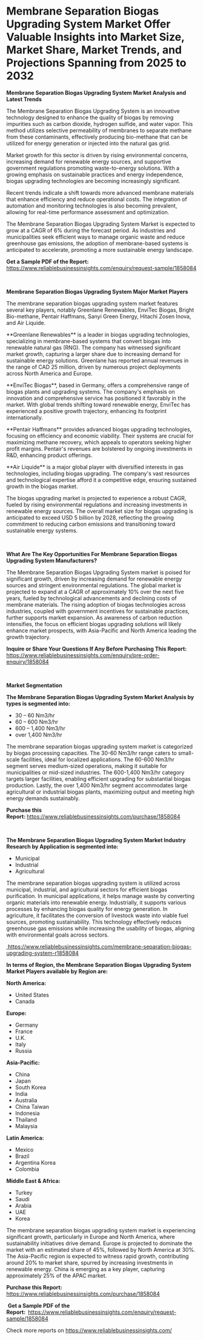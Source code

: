 <p><h1>Membrane Separation Biogas Upgrading System Market Offer Valuable Insights into Market Size, Market Share, Market Trends, and Projections Spanning from 2025 to 2032</h1></p><p><strong>Membrane Separation Biogas Upgrading System Market Analysis and Latest Trends</strong></p>
<p><p>The Membrane Separation Biogas Upgrading System is an innovative technology designed to enhance the quality of biogas by removing impurities such as carbon dioxide, hydrogen sulfide, and water vapor. This method utilizes selective permeability of membranes to separate methane from these contaminants, effectively producing bio-methane that can be utilized for energy generation or injected into the natural gas grid. </p><p>Market growth for this sector is driven by rising environmental concerns, increasing demand for renewable energy sources, and supportive government regulations promoting waste-to-energy solutions. With a growing emphasis on sustainable practices and energy independence, biogas upgrading technologies are becoming increasingly significant. </p><p>Recent trends indicate a shift towards more advanced membrane materials that enhance efficiency and reduce operational costs. The integration of automation and monitoring technologies is also becoming prevalent, allowing for real-time performance assessment and optimization. </p><p>The Membrane Separation Biogas Upgrading System Market is expected to grow at a CAGR of 6% during the forecast period. As industries and municipalities seek efficient ways to manage organic waste and reduce greenhouse gas emissions, the adoption of membrane-based systems is anticipated to accelerate, promoting a more sustainable energy landscape.</p></p>
<p><strong>Get a Sample PDF of the Report:&nbsp;</strong> <a href="https://www.reliablebusinessinsights.com/enquiry/request-sample/1858084?utm_campaign=2774&utm_medium=2&utm_source=Github&utm_content=ia&utm_term=28022025&utm_id=membrane-separation-biogas-upgrading-system">https://www.reliablebusinessinsights.com/enquiry/request-sample/1858084</a></p>
<p>&nbsp;</p>
<p><strong>Membrane Separation Biogas Upgrading System Major Market Players</strong></p>
<p><p>The membrane separation biogas upgrading system market features several key players, notably Greenlane Renewables, EnviTec Biogas, Bright Bio-methane, Pentair Haffmans, Sanyi Green Energy, Hitachi Zosen Inova, and Air Liquide. </p><p>**Greenlane Renewables** is a leader in biogas upgrading technologies, specializing in membrane-based systems that convert biogas into renewable natural gas (RNG). The company has witnessed significant market growth, capturing a larger share due to increasing demand for sustainable energy solutions. Greenlane has reported annual revenues in the range of CAD 25 million, driven by numerous project deployments across North America and Europe.</p><p>**EnviTec Biogas**, based in Germany, offers a comprehensive range of biogas plants and upgrading systems. The company's emphasis on innovation and comprehensive service has positioned it favorably in the market. With global trends shifting toward renewable energy, EnviTec has experienced a positive growth trajectory, enhancing its footprint internationally.</p><p>**Pentair Haffmans** provides advanced biogas upgrading technologies, focusing on efficiency and economic viability. Their systems are crucial for maximizing methane recovery, which appeals to operators seeking higher profit margins. Pentair's revenues are bolstered by ongoing investments in R&D, enhancing product offerings.</p><p>**Air Liquide** is a major global player with diversified interests in gas technologies, including biogas upgrading. The company's vast resources and technological expertise afford it a competitive edge, ensuring sustained growth in the biogas market.</p><p>The biogas upgrading market is projected to experience a robust CAGR, fueled by rising environmental regulations and increasing investments in renewable energy sources. The overall market size for biogas upgrading is anticipated to exceed USD 5 billion by 2028, reflecting the growing commitment to reducing carbon emissions and transitioning toward sustainable energy systems.</p></p>
<p>&nbsp;</p>
<p><strong>What Are The Key Opportunities For Membrane Separation Biogas Upgrading System Manufacturers?</strong></p>
<p><p>The Membrane Separation Biogas Upgrading System market is poised for significant growth, driven by increasing demand for renewable energy sources and stringent environmental regulations. The global market is projected to expand at a CAGR of approximately 10% over the next five years, fueled by technological advancements and declining costs of membrane materials. The rising adoption of biogas technologies across industries, coupled with government incentives for sustainable practices, further supports market expansion. As awareness of carbon reduction intensifies, the focus on efficient biogas upgrading solutions will likely enhance market prospects, with Asia-Pacific and North America leading the growth trajectory.</p></p>
<p><strong>Inquire or Share Your Questions If Any Before Purchasing This Report:</strong> <a href="https://www.reliablebusinessinsights.com/enquiry/pre-order-enquiry/1858084?utm_campaign=2774&utm_medium=2&utm_source=Github&utm_content=ia&utm_term=28022025&utm_id=membrane-separation-biogas-upgrading-system">https://www.reliablebusinessinsights.com/enquiry/pre-order-enquiry/1858084</a></p>
<p>&nbsp;</p>
<p><strong>Market Segmentation</strong></p>
<p><strong>The Membrane Separation Biogas Upgrading System Market Analysis by types is segmented into:</strong></p>
<p><ul><li>30 – 60 Nm3/hr</li><li>60 – 600 Nm3/hr</li><li>600 – 1,400 Nm3/hr</li><li>over 1,400 Nm3/hr</li></ul></p>
<p><p>The membrane separation biogas upgrading system market is categorized by biogas processing capacities. The 30-60 Nm3/hr range caters to small-scale facilities, ideal for localized applications. The 60-600 Nm3/hr segment serves medium-sized operations, making it suitable for municipalities or mid-sized industries. The 600-1,400 Nm3/hr category targets larger facilities, enabling efficient upgrading for substantial biogas production. Lastly, the over 1,400 Nm3/hr segment accommodates large agricultural or industrial biogas plants, maximizing output and meeting high energy demands sustainably.</p></p>
<p><strong>Purchase this Report:&nbsp;</strong><a href="https://www.reliablebusinessinsights.com/purchase/1858084?utm_campaign=2774&utm_medium=2&utm_source=Github&utm_content=ia&utm_term=28022025&utm_id=membrane-separation-biogas-upgrading-system">https://www.reliablebusinessinsights.com/purchase/1858084</a></p>
<p>&nbsp;</p>
<p><strong>The Membrane Separation Biogas Upgrading System Market Industry Research by Application is segmented into:</strong></p>
<p><ul><li>Municipal</li><li>Industrial</li><li>Agricultural</li></ul></p>
<p><p>The membrane separation biogas upgrading system is utilized across municipal, industrial, and agricultural sectors for efficient biogas purification. In municipal applications, it helps manage waste by converting organic materials into renewable energy. Industrially, it supports various processes by enhancing biogas quality for energy generation. In agriculture, it facilitates the conversion of livestock waste into viable fuel sources, promoting sustainability. This technology effectively reduces greenhouse gas emissions while increasing the usability of biogas, aligning with environmental goals across sectors.</p></p>
<p><a href="https://www.reliablebusinessinsights.com/membrane-separation-biogas-upgrading-system-r1858084?utm_campaign=2774&utm_medium=2&utm_source=Github&utm_content=ia&utm_term=28022025&utm_id=membrane-separation-biogas-upgrading-system">&nbsp;https://www.reliablebusinessinsights.com/membrane-separation-biogas-upgrading-system-r1858084</a></p>
<p><strong>In terms of Region, the Membrane Separation Biogas Upgrading System Market Players available by Region are:</strong></p>
<p>
    <p> <strong> North America: </strong>
        <ul>
            <li>United States</li>
            <li>Canada</li>
        </ul>
        </p> 
    <p> <strong> Europe: </strong>
        <ul>
            <li>Germany</li>
            <li>France</li>
            <li>U.K.</li>
            <li>Italy</li>
            <li>Russia</li>
        </ul>
        </p> 
    <p> <strong> Asia-Pacific: </strong>
        <ul>
            <li>China</li>
            <li>Japan</li>
            <li>South Korea</li>
            <li>India</li>
            <li>Australia</li>
            <li>China Taiwan</li>
            <li>Indonesia</li>
            <li>Thailand</li>
            <li>Malaysia</li>
        </ul>
        </p> 
    <p> <strong> Latin America: </strong>
        <ul>
            <li>Mexico</li>
            <li>Brazil</li>
            <li>Argentina Korea</li>
            <li>Colombia</li>
        </ul>
        </p> 
    <p> <strong> Middle East & Africa: </strong>
        <ul>
            <li>Turkey</li>
            <li>Saudi</li>
            <li>Arabia</li>
            <li>UAE</li>
            <li>Korea</li>
        </ul>
    </p>
    </p>
<p><p>The membrane separation biogas upgrading system market is experiencing significant growth, particularly in Europe and North America, where sustainability initiatives drive demand. Europe is projected to dominate the market with an estimated share of 45%, followed by North America at 30%. The Asia-Pacific region is expected to witness rapid growth, contributing around 20% to market share, spurred by increasing investments in renewable energy. China is emerging as a key player, capturing approximately 25% of the APAC market.</p></p>
<p><strong>Purchase this Report: </strong><a href="https://www.reliablebusinessinsights.com/purchase/1858084?utm_campaign=2774&utm_medium=2&utm_source=Github&utm_content=ia&utm_term=28022025&utm_id=membrane-separation-biogas-upgrading-system">https://www.reliablebusinessinsights.com/purchase/1858084</a></p>
<p>&nbsp;<strong>Get a Sample PDF of the Report:&nbsp;&nbsp;</strong><a href="https://www.reliablebusinessinsights.com/enquiry/request-sample/1858084?utm_campaign=2774&utm_medium=2&utm_source=Github&utm_content=ia&utm_term=28022025&utm_id=membrane-separation-biogas-upgrading-system">https://www.reliablebusinessinsights.com/enquiry/request-sample/1858084</a></p>
<p><strong></strong></p>
<p>Check more reports on <a href="https://www.reliablebusinessinsights.com/?utm_campaign=2774&utm_medium=2&utm_source=Github&utm_content=ia&utm_term=28022025&utm_id=membrane-separation-biogas-upgrading-system">https://www.reliablebusinessinsights.com/</a></p>
